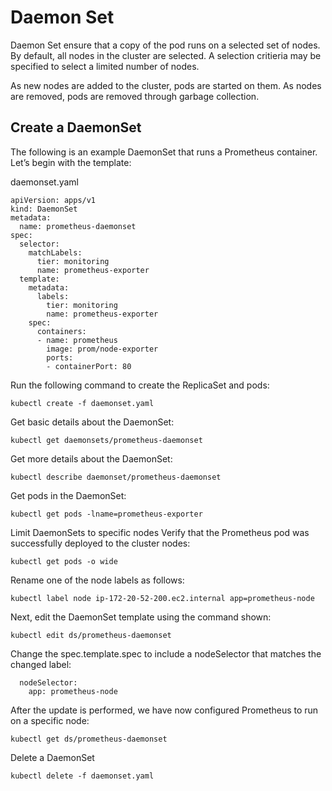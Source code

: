 # Daemon Set
Daemon Set ensure that a copy of the pod runs on a selected set of nodes. By default, all nodes in the cluster are selected. A selection critieria may be specified to select a limited number of nodes.

As new nodes are added to the cluster, pods are started on them. As nodes are removed, pods are removed through garbage collection.

## Create a DaemonSet
The following is an example DaemonSet that runs a Prometheus container. Let’s begin with the template:

daemonset.yaml
```
apiVersion: apps/v1
kind: DaemonSet
metadata:
  name: prometheus-daemonset
spec:
  selector:
    matchLabels:
      tier: monitoring
      name: prometheus-exporter
  template:
    metadata:
      labels:
        tier: monitoring
        name: prometheus-exporter
    spec:
      containers:
      - name: prometheus
        image: prom/node-exporter
        ports:
        - containerPort: 80
```
Run the following command to create the ReplicaSet and pods:

```
kubectl create -f daemonset.yaml
```


Get basic details about the DaemonSet:

```
kubectl get daemonsets/prometheus-daemonset
```

Get more details about the DaemonSet:

```
kubectl describe daemonset/prometheus-daemonset
```

Get pods in the DaemonSet:

```
kubectl get pods -lname=prometheus-exporter
```

Limit DaemonSets to specific nodes
Verify that the Prometheus pod was successfully deployed to the cluster nodes:

```
kubectl get pods -o wide
```

Rename one of the node labels as follows:

```
kubectl label node ip-172-20-52-200.ec2.internal app=prometheus-node
```

Next, edit the DaemonSet template using the command shown:

```
kubectl edit ds/prometheus-daemonset
```
Change the spec.template.spec to include a nodeSelector that matches the changed label:

      nodeSelector:
        app: prometheus-node
After the update is performed, we have now configured Prometheus to run on a specific node:

```
kubectl get ds/prometheus-daemonset
```

Delete a DaemonSet

```
kubectl delete -f daemonset.yaml
```
